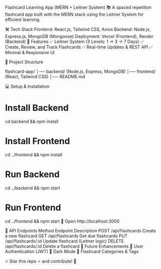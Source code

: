 Flashcard Learning App (MERN + Leitner System)
📚 A spaced repetition flashcard app built with the MERN stack using the Leitner System for efficient learning.


🛠 Tech Stack
Frontend: React.js, Tailwind CSS, Axios
Backend: Node.js, Express.js, MongoDB (Mongoose)
Deployment: Vercel (Frontend), Render (Backend)
🎯 Features
✅ Leitner System (3 Levels: 1 → 3 → 7 Days)
✅ Create, Review, and Track Flashcards
✅ Real-time Updates & REST API
✅ Minimal & Responsive UI

📂 Project Structure

flashcard-app/
│── backend/  (Node.js, Express, MongoDB)
│── frontend/  (React, Tailwind CSS)
│── README.md

💻 Setup & Installation

# Install Backend
cd backend && npm install

# Install Frontend
cd ../frontend && npm install

# Run Backend
cd ../backend && npm start

# Run Frontend
cd ../frontend && npm start
🔗 Open http://localhost:3000

📌 API Endpoints
Method	Endpoint	Description
POST	/api/flashcards	Create a new flashcard
GET	/api/flashcards	Get due flashcards
PUT	/api/flashcards/:id	Update flashcard (Leitner logic)
DELETE	/api/flashcards/:id	Delete a flashcard
📝 Future Enhancements
🔹 User Authentication (JWT)
🔹 Dark Mode
🔹 Flashcard Categories & Tags

🔥 Star this repo ⭐ and contribute! 🚀
